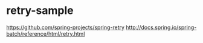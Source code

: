 # retry-sample

https://github.com/spring-projects/spring-retry
http://docs.spring.io/spring-batch/reference/html/retry.html
